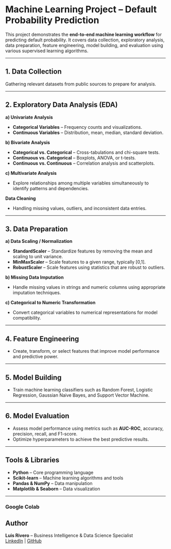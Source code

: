 # Machine Learning Project – Default Probability Prediction

This project demonstrates the **end-to-end machine learning workflow** for predicting default probability. It covers data collection, exploratory analysis, data preparation, feature engineering, model building, and evaluation using various supervised learning algorithms.

---

## 1. Data Collection
Gathering relevant datasets from public sources to prepare for analysis.

---

## 2. Exploratory Data Analysis (EDA)

**a) Univariate Analysis**  
- **Categorical Variables** – Frequency counts and visualizations.  
- **Continuous Variables** – Distribution, mean, median, standard deviation.  

**b) Bivariate Analysis**  
- **Categorical vs. Categorical** – Cross-tabulations and chi-square tests.  
- **Continuous vs. Categorical** – Boxplots, ANOVA, or t-tests.  
- **Continuous vs. Continuous** – Correlation analysis and scatterplots.  

**c) Multivariate Analysis**  
- Explore relationships among multiple variables simultaneously to identify patterns and dependencies.  

**Data Cleaning**  
- Handling missing values, outliers, and inconsistent data entries.

---

## 3. Data Preparation

**a) Data Scaling / Normalization**  
- **StandardScaler** – Standardize features by removing the mean and scaling to unit variance.  
- **MinMaxScaler** – Scale features to a given range, typically [0,1].  
- **RobustScaler** – Scale features using statistics that are robust to outliers.  

**b) Missing Data Imputation**  
- Handle missing values in strings and numeric columns using appropriate imputation techniques.  

**c) Categorical to Numeric Transformation**  
- Convert categorical variables to numerical representations for model compatibility.

---

## 4. Feature Engineering
- Create, transform, or select features that improve model performance and predictive power.

---

## 5. Model Building
- Train machine learning classifiers such as Random Forest, Logistic Regression, Gaussian Naive Bayes, and Support Vector Machine.  

---

## 6. Model Evaluation
- Assess model performance using metrics such as **AUC-ROC**, accuracy, precision, recall, and F1-score.  
- Optimize hyperparameters to achieve the best predictive results.

---

## Tools & Libraries
- **Python** – Core programming language  
- **Scikit-learn** – Machine learning algorithms and tools  
- **Pandas & NumPy** – Data manipulation  
- **Matplotlib & Seaborn** – Data visualization  

---


### Google Colab  

## Author

**Luis Rivero** – Business Intelligence & Data Science Specialist  
[LinkedIn](https://www.linkedin.com/in/luis-joseph-rivero-salguedo-b73878aa) | [GitHub](https://github.com/LuisJoseph7)
